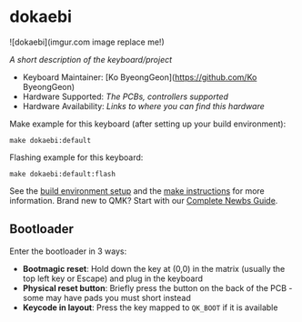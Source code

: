 # dokaebi

![dokaebi](imgur.com image replace me!)

*A short description of the keyboard/project*

* Keyboard Maintainer: [Ko ByeongGeon](https://github.com/Ko ByeongGeon)
* Hardware Supported: *The PCBs, controllers supported*
* Hardware Availability: *Links to where you can find this hardware*

Make example for this keyboard (after setting up your build environment):

    make dokaebi:default

Flashing example for this keyboard:

    make dokaebi:default:flash

See the [build environment setup](https://docs.qmk.fm/#/getting_started_build_tools) and the [make instructions](https://docs.qmk.fm/#/getting_started_make_guide) for more information. Brand new to QMK? Start with our [Complete Newbs Guide](https://docs.qmk.fm/#/newbs).

## Bootloader

Enter the bootloader in 3 ways:

* **Bootmagic reset**: Hold down the key at (0,0) in the matrix (usually the top left key or Escape) and plug in the keyboard
* **Physical reset button**: Briefly press the button on the back of the PCB - some may have pads you must short instead
* **Keycode in layout**: Press the key mapped to `QK_BOOT` if it is available
